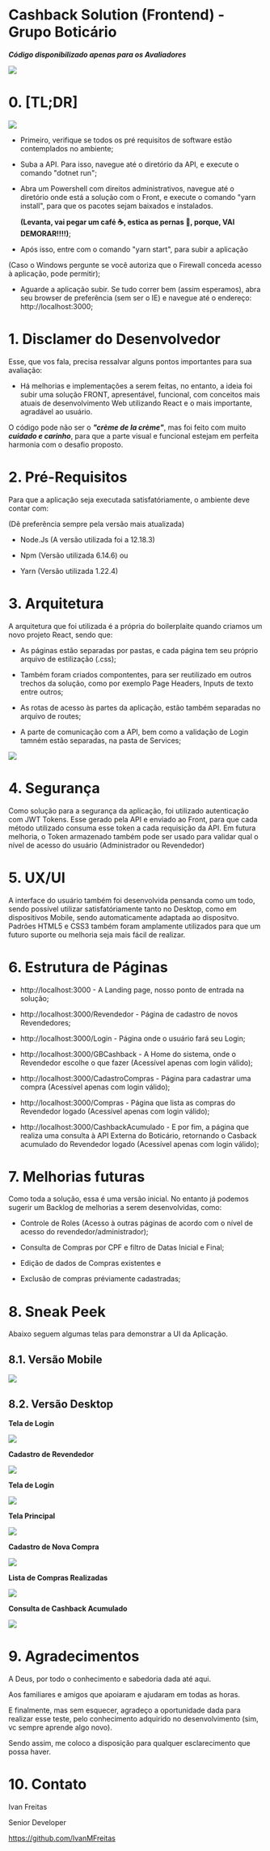 # Cashback Solution (Frontend) - Grupo Boticário

***Código disponibilizado apenas para os Avaliadores***

![](https://i.ibb.co/Y7tCb3n/image.png)

# 0. [TL;DR]

![](https://i.ibb.co/MkSJLFd/2t-Oeq-YEQ7d.gif)

* Primeiro, verifique se todos os pré requisitos de software estão contemplados no ambiente;

* Suba a API. Para isso, navegue até o diretório da API, e execute o comando "dotnet run";

* Abra um Powershell com direitos administrativos, navegue até o diretório onde está a solução com o Front, e execute o comando "yarn install", para que os pacotes sejam baixados e instalados.

  **(Levanta, vai pegar um café :coffee:, estica as pernas :running:, porque, VAI DEMORAR!!!!)**;

* Após isso, entre com o comando "yarn start", para subir a aplicação 

(Caso o Windows pergunte se você autoriza que o Firewall conceda acesso à aplicação, pode permitir);

* Aguarde a aplicação subir. Se tudo correr bem (assim esperamos),
abra seu browser de preferência (sem ser o IE) e navegue até o endereço:
http://localhost:3000;

# 1. Disclamer do Desenvolvedor

Esse, que vos fala, precisa ressalvar alguns pontos importantes para sua avaliação:

* Há melhorias e implementações a serem feitas, no entanto, a ideia foi subir uma solução FRONT, apresentável, funcional, com conceitos mais atuais de desenvolvimento Web utilizando React e o mais importante, agradável ao usuário.

O código pode não ser o ***"crème de la crème"***, mas foi feito com muito ***cuidado e carinho***, para que a parte visual e funcional estejam em perfeita harmonia com o desafio proposto.

# 2. Pré-Requisitos

Para que a aplicação seja executada satisfatóriamente, o ambiente deve contar com:

(Dê preferência sempre pela versão mais atualizada)

* Node.Js (A versão utilizada foi a 12.18.3)

* Npm (Versão utilizada 6.14.6) ou

* Yarn (Versão utilizada 1.22.4)

# 3. Arquitetura

A arquitetura que foi utilizada é a própria do boilerplaite quando criamos um novo projeto React, sendo que:

* As páginas estão separadas por pastas, e cada página tem seu próprio arquivo de estilização (.css);

* Também foram criados compontentes, para ser reutilizado em outros trechos da solução, como por exemplo Page Headers, Inputs de texto entre outros;

* As rotas de acesso às partes da aplicação, estão também separadas no arquivo de routes;

* A parte de comunicação com a API, bem como a validação de Login tamném estão separadas, na pasta de Services;

![](https://i.ibb.co/D84S1ZT/GBCashback-Front.png)

# 4. Segurança

Como solução para a segurança da aplicação, foi utilizado autenticação com JWT Tokens. Esse gerado pela API e enviado ao Front, para que cada método utilizado consuma esse token a cada requisição da API.
Em futura melhoria, o Token armazenado também pode ser usado para validar qual o nível de acesso do usuário (Administrador ou Revendedor)

# 5. UX/UI

A interface do usuário também foi desenvolvida pensanda como um todo, sendo possível utilizar satisfatóriamente tanto no Desktop, como em dispositivos Mobile, sendo automaticamente adaptada ao dispositvo.
Padrões HTML5 e CSS3 também foram amplamente utilizados para que um futuro suporte ou melhoria seja mais fácil de realizar.

# 6. Estrutura de Páginas

* http://localhost:3000 - A Landing page, nosso ponto de entrada na solução;

* http://localhost:3000/Revendedor - Página de cadastro de novos Revendedores;

* http://localhost:3000/Login - Página onde o usuário fará seu Login;

* http://localhost:3000/GBCashback - A Home do sistema, onde o Revendedor escolhe o que fazer (Acessível apenas com login válido);

* http://localhost:3000/CadastroCompras - Página para cadastrar uma compra (Acessível apenas com login válido);

* http://localhost:3000/Compras - Página que lista as compras do Revendedor logado (Acessível apenas com login válido);

* http://localhost:3000/CashbackAcumulado - E por fim, a página que realiza uma consulta à API Externa do Boticário, retornando o Casback acumulado do Revendedor logado (Acessível apenas com login válido);

# 7. Melhorias futuras

Como toda a solução, essa é uma versão inicial. No entanto já podemos sugerir um Backlog de melhorias a serem desenvolvidas, como:

* Controle de Roles (Acesso à outras páginas de acordo com o nível de acesso do revendedor/administrador);

* Consulta de Compras por CPF e filtro de Datas Inicial e Final;

* Edição de dados de Compras existentes e 

* Exclusão de compras préviamente cadastradas;

# 8. Sneak Peek

Abaixo seguem algumas telas para demonstrar a UI da Aplicação.

## 8.1. Versão Mobile

![](https://i.ibb.co/FJX6d66/Geral-Reduzido.png)

## 8.2. Versão Desktop

**Tela de Login**

![](https://i.ibb.co/Y7tCb3n/image.png)

**Cadastro de Revendedor**

![](https://i.ibb.co/ZSMbPX2/1.png)

**Tela de Login**

![](https://i.ibb.co/74N97Z6/2.png)

**Tela Principal**

![](https://i.ibb.co/TMt60rr/3.png)

**Cadastro de Nova Compra**

![](https://i.ibb.co/CmrVdST/4.png)

**Lista de Compras Realizadas**

![](https://i.ibb.co/GnjPWnK/5.png)

**Consulta de Cashback Acumulado**

![](https://i.ibb.co/T0H3mrs/6.png)

# 9. Agradecimentos

A Deus, por todo o conhecimento e sabedoria dada até aqui.

Aos familiares e amigos que apoiaram e ajudaram em todas as horas.

E finalmente, mas sem esquecer, agradeço a oportunidade dada para realizar esse teste, pelo conhecimento adquirido no desenvolvimento (sim, vc sempre aprende algo novo).

Sendo assim, me coloco a disposição para qualquer esclarecimento que possa haver.

# 10. Contato

Ivan Freitas

Senior Developer

https://github.com/IvanMFreitas
